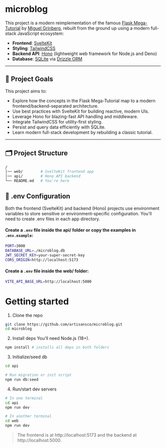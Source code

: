 # microblog
This project is a modern reimplementation of the famous [Flask Mega-Tutorial](https://blog.miguelgrinberg.com/post/the-flask-mega-tutorial-part-i-hello-world) by [Miguel Grinberg](https://miguelgrinberg.com/), rebuilt from the ground up using a modern full-stack JavaScript ecosystem:

- **Frontend**: [SvelteKit](https://kit.svelte.dev/)
- **Styling**: [TailwindCSS](https://tailwindcss.com/)
- **Backend API**: [Hono](https://hono.dev/) (lightweight web framework for Node.js and Deno)
- **Database**: [SQLite](https://sqlite.org/) via [Drizzle ORM](https://orm.drizzle.team/)

---

## 🧱 Project Goals

This project aims to:

- Explore how the concepts in the Flask Mega-Tutorial map to a modern frontend/backend-separated architecture.
- Use best practices with SvelteKit for building reactive, modern UIs.
- Leverage Hono for blazing-fast API handling and middleware.
- Integrate TailwindCSS for utility-first styling.
- Persist and query data efficiently with SQLite.
- Learn modern full-stack development by rebuilding a classic tutorial.

---

## 🗂️ Project Structure

```bash
/
│── web/        # SvelteKit frontend app
│── api/        # Hono API backend
└── README.md   # You're here
```

## 🔧 .env Configuration
Both the frontend (SvelteKit) and backend (Hono) projects use environment variables to store sensitive or environment-specific configuration. You'll need to create .env files in each app directory.

#### Create a `.env` file inside the api/ folder or copy the examples in `.env.example`:
```bash
PORT=3000
DATABASE_URL=./microblog.db
JWT_SECRET_KEY=your-super-secret-key
CORS_ORIGIN=http://localhost:5173
```

#### Create a `.env` file inside the web/ folder:
```bash
VITE_API_BASE_URL=http://localhost:5000
```

# Getting started
1. Clone the repo
```bash
git clone https://github.com/artisansco/microblog.git
cd microblog
```

2. Install deps
You'll need Node.js (18+).
```bash
npm install # installs all deps in both folders
```

3. Initialize/seed db
```bash
cd api

# Run migration or init script
npm run db:seed
```

4. Run/start dev servers
```bash
# In one terminal
cd api
npm run dev

# In another terminal
cd web
npm run dev
```
> The frontend is at http://localhost:5173 and the backend at http://localhost:5000.
